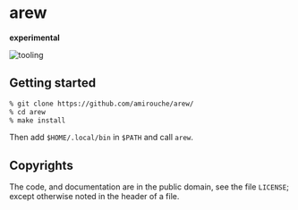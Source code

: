 # arew

**experimental**

![tooling](https://images.unsplash.com/photo-1497032628192-86f99bcd76bc?iauto=format&fit=crop&w=1024&q=80)

## Getting started

```sh
% git clone https://github.com/amirouche/arew/
% cd arew
% make install
```

Then add `$HOME/.local/bin` in `$PATH` and call `arew`.

## Copyrights

The code, and documentation are in the public domain, see the file
`LICENSE`; except otherwise noted in the header of a file.
